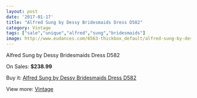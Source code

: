 ```yaml
---
layout: post
date: '2017-01-17'
title: "Alfred Sung by Dessy Bridesmaids Dress D582"
category: Vintage
tags: ["sale","unique","alfred","sung","bridesmaids"]
image: http://www.eudances.com/6563-thickbox_default/alfred-sung-by-dessy-bridesmaids-dress-d582.jpg
---
```

Alfred Sung by Dessy Bridesmaids Dress D582

On Sales: **$238.99**
<a href="https://www.eudances.com/en/vintage/2405-alfred-sung-by-dessy-bridesmaids-dress-d582.html"><amp-img layout="responsive" width="600" height="600" src="//www.eudances.com/6563-thickbox_default/alfred-sung-by-dessy-bridesmaids-dress-d582.jpg" alt="Alfred Sung by Dessy Bridesmaids Dress D582 0" /></a>
<a href="https://www.eudances.com/en/vintage/2405-alfred-sung-by-dessy-bridesmaids-dress-d582.html"><amp-img layout="responsive" width="600" height="600" src="//www.eudances.com/6564-thickbox_default/alfred-sung-by-dessy-bridesmaids-dress-d582.jpg" alt="Alfred Sung by Dessy Bridesmaids Dress D582 1" /></a>

Buy it: [Alfred Sung by Dessy Bridesmaids Dress D582](https://www.eudances.com/en/vintage/2405-alfred-sung-by-dessy-bridesmaids-dress-d582.html "Alfred Sung by Dessy Bridesmaids Dress D582")

View more: [Vintage](https://www.eudances.com/en/29-vintage "Vintage")